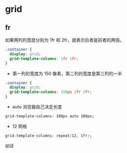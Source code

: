 # grid

## fr

如果两列的宽度分别为 1fr 和 2fr，就表示后者是前者的两倍。

```css
.container {
  display: grid;
  grid-template-columns: 1fr 1fr;
}
```

- 第一列的宽度为 150 像素，第二列的宽度是第三列的一半

```css
.container {
  display: grid;
  grid-template-columns: 150px 1fr 2fr;
}
```

- auto 浏览器自己决定长度

```css
grid-template-columns: 100px auto 100px;
```

- 12 网格

```css
grid-template-columns: repeat(12, 1fr);
```

[grid](https://www.ruanyifeng.com/blog/2019/03/grid-layout-tutorial.html)
